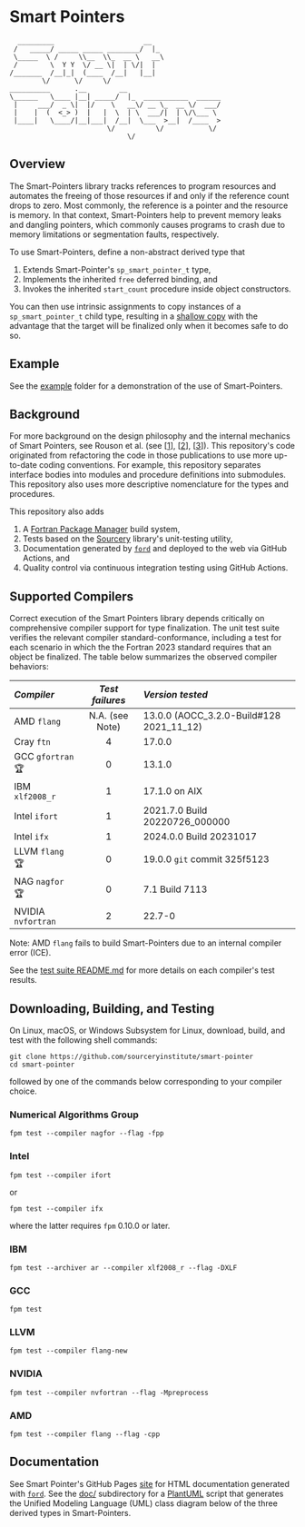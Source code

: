 Smart Pointers
==============

```
  _________                      __                 
 /   _____/ _____ _____ ________/  |_               
 \_____  \ /     \\__  \\_  __ \   __\              
 /        \  Y Y  \/ __ \|  | \/|  |                
/_______  /__|_|  (____  /__|   |__|                
        \/      \/     \/                           
__________      .__        __                       
\______   \____ |__| _____/  |_  ___________  ______
 |     ___/  _ \|  |/    \   __\/ __ \_  __ \/  ___/
 |    |  (  <_> )  |   |  \  | \  ___/|  | \/\___ \ 
 |____|   \____/|__|___|  /__|  \___  >__|  /____  >
                        \/          \/           \/ 
                             \/            
```

Overview
--------
The Smart-Pointers library tracks references to program resources and automates
the freeing of those resources if and only if the reference count drops to zero.
Most commonly, the reference is a pointer and the resource is memory.  In that
context, Smart-Pointers help to prevent memory leaks and dangling pointers, which
commonly causes programs to crash due to memory limitations or segmentation faults, 
respectively.

To use Smart-Pointers, define a non-abstract derived type that 

1. Extends Smart-Pointer's `sp_smart_pointer_t` type,
2. Implements the inherited `free` deferred binding, and
3. Invokes the inherited `start_count` procedure inside object constructors.

You can then use intrinsic assignments to copy instances of a `sp_smart_pointer_t`
child type, resulting in a [shallow copy] with the advantage that the target
will be finalized only when it becomes safe to do so.  

Example
-------
See the [example](./example) folder for a demonstration of the use of Smart-Pointers.

Background
----------

For more background on the design philosophy and the internal mechanics of Smart
Pointers, see Rouson et al. (see [[1]], [[2]], [[3]]).  This repository's code
originated from refactoring the code in those publications to use more up-to-date
coding conventions.  For example, this repository separates interface bodies
into modules and procedure definitions into submodules.  This repository also
uses more descriptive nomenclature for the types and procedures.

This repository also adds
1. A [Fortran Package Manager] build system,
2. Tests based on the [Sourcery] library's unit-testing utility,
3. Documentation generated by [`ford`] and deployed to the web via GitHub Actions, and
4. Quality control via continuous integration testing using GitHub Actions.

Supported Compilers
-------------------
Correct execution of the Smart Pointers library depends critically on comprehensive
compiler support for type finalization.  The unit test suite verifies the relevant
compiler standard-conformance, including a test for each scenario in which the
the Fortran 2023 standard requires that an object be finalized.  The table below
summarizes the observed compiler behaviors:

| _Compiler_              | _Test failures_ | _Version tested_                            |
| :---                    |       :---:     | :---                                        |
| AMD `flang`             | N.A. (see Note) | 13.0.0 (AOCC_3.2.0-Build\#128 2021\_11\_12) |
| Cray `ftn`              | 4               | 17.0.0                                      |
| GCC `gfortran` :trophy: | 0               | 13.1.0                                      |
| IBM `xlf2008_r`         | 1               | 17.1.0 on AIX                               |
| Intel `ifort`           | 1               | 2021.7.0 Build 20220726_000000              |
| Intel `ifx`             | 1               | 2024.0.0 Build 20231017                     |
| LLVM `flang` :trophy:   | 0               | 19.0.0 `git` commit 325f5123                |
| NAG `nagfor` :trophy:   | 0               | 7.1 Build 7113                              |
| NVIDIA `nvfortran`      | 2               | 22.7-0                                      |

Note: AMD `flang` fails to build Smart-Pointers due to an internal compiler error (ICE).

See the [test suite README.md](./test/README.md) for more details on each compiler's test
results.

Downloading, Building, and Testing
----------------------------------
On Linux, macOS, or Windows Subsystem for Linux, download, build, and test with
the following shell commands:
```
git clone https://github.com/sourceryinstitute/smart-pointer
cd smart-pointer
```
followed by one of the commands below corresponding to your compiler choice.

### Numerical Algorithms Group
```
fpm test --compiler nagfor --flag -fpp
```

### Intel
```
fpm test --compiler ifort
```
or
```
fpm test --compiler ifx
```
where the latter requires `fpm` 0.10.0 or later.

### IBM
```
fpm test --archiver ar --compiler xlf2008_r --flag -DXLF
```

### GCC
```
fpm test
```

### LLVM
```
fpm test --compiler flang-new
```

### NVIDIA
```
fpm test --compiler nvfortran --flag -Mpreprocess
```

### AMD
```
fpm test --compiler flang --flag -cpp
```

Documentation
-------------
See Smart Pointer's GitHub Pages [site] for HTML documentation generated with [`ford`].
See the [doc/] subdirectory for a [PlantUML] script that generates the Unified Modeling Language (UML) 
class diagram below of the three derived types in Smart-Pointers.

[1]: https://doi.org/10.1016/j.procs.2010.04.166
[2]: https://doi.org/10.1017/cbo9780511977381 
[3]: https://doi.org/10.1109/MCSE.2012.33
[Fortran Package Manager]: https://github.com/fortran-lang/fpm
[Veggies]: https://gitlab.com/everythingfunctional/veggies
[`ford`]: https://github.com/Fortran-FOSS-Programmers/ford
[site]: https://sourceryinstitute.github.io/smart-pointers
[Atom]: https://atom.io
[PlantUML]: https://plantuml.com
[doc/]: ./doc
[shallow copy]: https://en.wikipedia.org/wiki/Object_copying#Shallow_copy
[767]: https://github.com/fortran-lang/fpm/issues/767
[test/README.md#cray]: ./test/README.md#cray
[Sourcery]: https://github.com/sourceryinstitute/sourcery
[./tests/compiler_test_m.F90]: ./tests/compiler_test_m.F90
[llvm-test-suite]: https://github.com/llvm/llvm-test-suite

